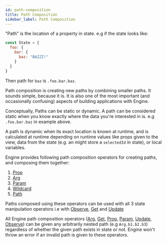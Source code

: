 ```yaml
---
id: path-composition
title: Path Composition
sidebar_label: Path Composition
---
```


"Path" is the location of a property in state. e.g if the state looks like:

```js
const State = {
  foo: {
    bar: {
      baz: "BAZZZ!"
    }
  }
}
```

Then path for `baz` is `.foo.bar.baz`.

Path composition is creating new paths by combining smaller paths. It sounds
simple, because it is. It is also one of the most important (and occasionally
confusing) aspects of building applications with Engine.

Conceptually, Paths can be static or dynamic. A path can be considered static
when you know exactly where the data you're interested in is. e.g `.foo.bar.baz`
in example above.

A path is dynamic when its exact location is known at runtime, and is calculated
at runtime depending on runtime values like props given to the view, data from
the state (e.g. an might store a `selectedId` in state), or local variables.

Engine provides following path composition operators for creating paths, and
composing them together:

1. [Prop](/docs/api/prop)
2. [Arg](/docs/api/arg)
3. [Param](/docs/api/param)
4. [Wildcard](/docs/api/wildcard)
5. [Path](/docs/api/path)

Paths composed using these operators can be used with all 3 state manipulation
operators i.e with [Observe](/docs/api/observe), [Get](/docs/api/get) and
[Update](/docs/api/update)

All Engine path composition operators ([Arg](/docs/api/arg),
[Get](/docs/api/get), [Prop](/docs/api/prop), [Param](/docs/api/param),
[Update](/docs/api/update), [Observe](/docs/api/observe)) can be given any
arbitrarily nested path (e.g `Arg.b1.b2.b3`) regardless of whether the given
path exists in state or not. Engine won't throw an error if an invalid path is
given to these operators.
